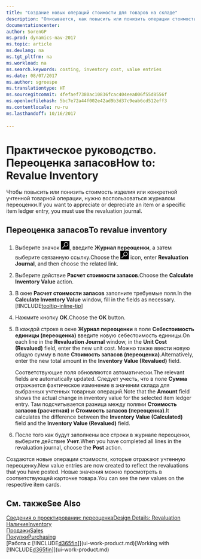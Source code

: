 ```yaml
---
title: "Создание новых операций стоимости для товаров на складе"
description: "Описывается, как повысить или понизить операции стоимости одного или нескольких товаров в запасах путем учета текущей вычисленной стоимости."
documentationcenter: 
author: SorenGP
ms.prod: dynamics-nav-2017
ms.topic: article
ms.devlang: na
ms.tgt_pltfrm: na
ms.workload: na
ms.search.keywords: costing, inventory cost, value entries
ms.date: 08/07/2017
ms.author: sgroespe
ms.translationtype: HT
ms.sourcegitcommit: 4fefaef7380ac10836fcac404eea006f55d8556f
ms.openlocfilehash: 5bc7e72a44f002e42ad9b3d37c9eab6cd512eff3
ms.contentlocale: ru-ru
ms.lasthandoff: 10/16/2017

---
```

# <a name="how-to-revalue-inventory"></a><span data-ttu-id="e35ff-103">Практическое руководство. Переоценка запасов</span><span class="sxs-lookup"><span data-stu-id="e35ff-103">How to: Revalue Inventory</span></span>
<span data-ttu-id="e35ff-104">Чтобы повысить или понизить стоимость изделия или конкретной учтенной товарной операции, нужно воспользоваться журналом переоценки.</span><span class="sxs-lookup"><span data-stu-id="e35ff-104">If you want to appreciate or depreciate an item or a specific item ledger entry, you must use the revaluation journal.</span></span>

## <a name="to-revalue-inventory"></a><span data-ttu-id="e35ff-105">Переоценка запасов</span><span class="sxs-lookup"><span data-stu-id="e35ff-105">To revalue inventory</span></span>
1. <span data-ttu-id="e35ff-106">Выберите значок ![Поиск страницы или отчета](media/ui-search/search_small.png "Значок поиска страницы или отчета"), введите **Журнал переоценки**, а затем выберите связанную ссылку.</span><span class="sxs-lookup"><span data-stu-id="e35ff-106">Choose the ![Search for Page or Report](media/ui-search/search_small.png "Search for Page or Report icon") icon, enter **Revaluation Journal**, and then choose the related link.</span></span>
2. <span data-ttu-id="e35ff-107">Выберите действие **Расчет стоимости запасов**.</span><span class="sxs-lookup"><span data-stu-id="e35ff-107">Choose the **Calculate Inventory Value** action.</span></span>
3. <span data-ttu-id="e35ff-108">В окне **Расчет стоимости запасов** заполните требуемые поля.</span><span class="sxs-lookup"><span data-stu-id="e35ff-108">In the **Calculate Inventory Value** window, fill in the fields as necessary.</span></span> [!INCLUDE[tooltip-inline-tip](includes/tooltip-inline-tip_md.md)]
4. <span data-ttu-id="e35ff-109">Нажмите кнопку **ОК**.</span><span class="sxs-lookup"><span data-stu-id="e35ff-109">Choose the **OK** button.</span></span>
5. <span data-ttu-id="e35ff-110">В каждой строке в окне **Журнал переоценки** в поле **Себестоимость единицы (переоценка)** введите новую себестоимость единицы.</span><span class="sxs-lookup"><span data-stu-id="e35ff-110">On each line in the **Revaluation Journal** window, in the **Unit Cost (Revalued)** field, enter the new unit cost.</span></span> <span data-ttu-id="e35ff-111">Можно также ввести новую общую сумму в поле **Стоимость запасов (переоценка)**.</span><span class="sxs-lookup"><span data-stu-id="e35ff-111">Alternatively, enter the new total amount in the **Inventory Value (Revalued)** field.</span></span>

    <span data-ttu-id="e35ff-112">Соответствующие поля обновляются автоматически.</span><span class="sxs-lookup"><span data-stu-id="e35ff-112">The relevant fields are automatically updated.</span></span> <span data-ttu-id="e35ff-113">Следует учесть, что в поле **Сумма** отражается фактическое изменение в значении склада для выбранных учтенных товарных операций.</span><span class="sxs-lookup"><span data-stu-id="e35ff-113">Note that the **Amount** field shows the actual change in inventory value for the selected item ledger entry.</span></span> <span data-ttu-id="e35ff-114">Там подсчитывается разница между полями **Стоимость запасов (расчетная)** и **Стоимость запасов (переоценка)**.</span><span class="sxs-lookup"><span data-stu-id="e35ff-114">It calculates the difference between the **Inventory Value (Calculated)** field and the **Inventory Value (Revalued)** field.</span></span>
6. <span data-ttu-id="e35ff-115">После того как будут заполнены все строки в журнале переоценки, выберите действие **Учет**.</span><span class="sxs-lookup"><span data-stu-id="e35ff-115">When you have completed all lines in the revaluation journal, choose the **Post** action.</span></span>

<span data-ttu-id="e35ff-116">Создаются новые операции стоимости, которые отражают учтенную переоценку.</span><span class="sxs-lookup"><span data-stu-id="e35ff-116">New value entries are now created to reflect the revaluations that you have posted.</span></span> <span data-ttu-id="e35ff-117">Новые значения можно просмотреть в соответствующей карточке товара.</span><span class="sxs-lookup"><span data-stu-id="e35ff-117">You can see the new values on the respective item cards.</span></span>

## <a name="see-also"></a><span data-ttu-id="e35ff-118">См. также</span><span class="sxs-lookup"><span data-stu-id="e35ff-118">See Also</span></span>
[<span data-ttu-id="e35ff-119">Сведения о проектировании: переоценка</span><span class="sxs-lookup"><span data-stu-id="e35ff-119">Design Details: Revaluation</span></span>](design-details-revaluation.md)  
[<span data-ttu-id="e35ff-120">Наличие</span><span class="sxs-lookup"><span data-stu-id="e35ff-120">Inventory</span></span>](inventory-manage-inventory.md)  
[<span data-ttu-id="e35ff-121">Продажи</span><span class="sxs-lookup"><span data-stu-id="e35ff-121">Sales</span></span>](sales-manage-sales.md)  
[<span data-ttu-id="e35ff-122">Покупки</span><span class="sxs-lookup"><span data-stu-id="e35ff-122">Purchasing</span></span>](purchasing-manage-purchasing.md)  
<span data-ttu-id="e35ff-123">[Работа с [!INCLUDE[d365fin](includes/d365fin_md.md)]](ui-work-product.md)</span><span class="sxs-lookup"><span data-stu-id="e35ff-123">[Working with [!INCLUDE[d365fin](includes/d365fin_md.md)]](ui-work-product.md)</span></span>

